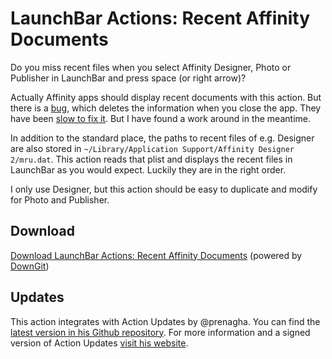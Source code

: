 # LaunchBar Actions: Recent Affinity Documents

Do you miss recent files when you select Affinity Designer, Photo or Publisher in LaunchBar and press space (or right arrow)? 

Actually Affinity apps should display recent documents with this action. But there is a [bug](https://forum.affinity.serif.com/index.php?/topic/186067-recent-files/#comment-1138702), which deletes the information when you close the app. They have been [slow to fix it](https://forum.affinity.serif.com/index.php?/topic/178822-no-”recently-opened-objects“-in-dock-bar/page/2/#comment-1138280). But I have found a work around in the meantime.

In addition to the standard place, the paths to recent files of e.g. Designer are also stored in `~/Library/Application Support/Affinity Designer 2/mru.dat`. This action reads that plist and displays the recent files in LaunchBar as you would expect. Luckily they are in the right order. 

I only use Designer, but this action should be easy to duplicate and modify for Photo and Publisher. 

## Download

[Download LaunchBar Actions: Recent Affinity Documents](https://minhaskamal.github.io/DownGit/#/home?url=https://github.com/Ptujec/LaunchBar/tree/master/Recent-Affinity-Documents) (powered by [DownGit](https://github.com/MinhasKamal/DownGit))

## Updates

This action integrates with Action Updates by @prenagha. You can find the [latest version in his Github repository](https://github.com/prenagha/launchbar). For more information and a signed version of Action Updates [visit his website](https://renaghan.com/launchbar/action-updates/).